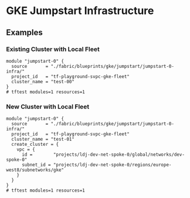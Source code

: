 # GKE Jumpstart Infrastructure

<!-- BEGIN TOC -->
<!-- END TOC -->

## Examples

### Existing Cluster with Local Fleet

```hcl
module "jumpstart-0" {
  source       = "./fabric/blueprints/gke/jumpstart/jumpstart-0-infra/"
  project_id   = "tf-playground-svpc-gke-fleet"
  cluster_name = "test-00"
}
# tftest modules=1 resources=1
```

### New Cluster with Local Fleet

```hcl
module "jumpstart-0" {
  source       = "./fabric/blueprints/gke/jumpstart/jumpstart-0-infra/"
  project_id   = "tf-playground-svpc-gke-fleet"
  cluster_name = "test-01"
  create_cluster = {
    vpc = {
      id =        "projects/ldj-dev-net-spoke-0/global/networks/dev-spoke-0"
      subnet_id = "projects/ldj-dev-net-spoke-0/regions/europe-west8/subnetworks/gke"
    }
  }
}
# tftest modules=1 resources=1
```

